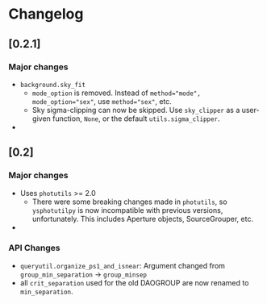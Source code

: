 # Changelog

## [0.2.1]

### Major changes
* `background.sky_fit`
  * ``mode_option`` is removed. Instead of ``method="mode", mode_option="sex"``, use ``method="sex"``, etc.
  * Sky sigma-clipping can now be skipped. Use `sky_clipper` as a user-given function, `None`, or the default `utils.sigma_clipper`.
*

## [0.2]

### Major changes

* Uses `photutils` >= 2.0
  * There were some breaking changes made in `photutils`, so `ysphotutilpy` is now incompatible with previous versions, unfortunately. This includes Aperture objects, SourceGrouper, etc.
*

### API Changes
* `queryutil.organize_ps1_and_isnear`: Argument changed from `group_min_separation` → `group_minsep`
* all `crit_separation` used for the old DAOGROUP are now renamed to `min_separation`.